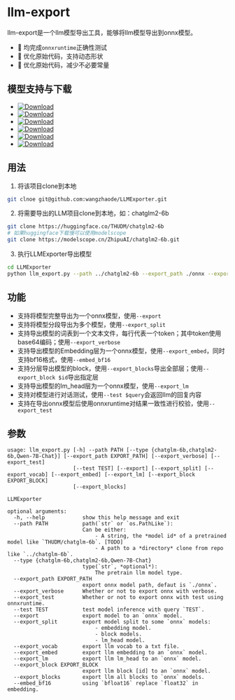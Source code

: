 # llm-export

llm-export是一个llm模型导出工具，能够将llm模型导出到onnx模型。

- 🚀 均完成`onnxruntime`正确性测试
- 🚀 优化原始代码，支持动态形状
- 🚀 优化原始代码，减少不必要常量


## 模型支持与下载
- [![Download][download-chatglm-6b-onnx]][release-chatglm-6b-onnx]
- [![Download][download-chatglm2-6b-onnx]][release-chatglm2-6b-onnx]
- [![Download][download-codegeex2-6b-onnx]][release-codegeex2-6b-onnx]
- [![Download][download-qwen-7b-chat-onnx]][release-qwen-7b-chat-onnx]
- [![Download][download-baichuan2-7b-chat-onnx]][release-baichuan2-7b-chat-onnx]
- [![Download][download-llama2-7b-chat-onnx]][release-llama2-7b-chat-onnx]

[download-chatglm-6b-onnx]: https://img.shields.io/github/downloads/wangzhaode/llm-export/chatglm-6b-onnx/total
[download-chatglm2-6b-onnx]: https://img.shields.io/github/downloads/wangzhaode/llm-export/chatglm2-6b-onnx/total
[download-codegeex2-6b-onnx]: https://img.shields.io/github/downloads/wangzhaode/llm-export/codegeex2-6b-onnx/total
[download-qwen-7b-chat-onnx]: https://img.shields.io/github/downloads/wangzhaode/llm-export/qwen-7b-chat-onnx/total
[download-baichuan2-7b-chat-onnx]: https://img.shields.io/github/downloads/wangzhaode/llm-export/baichuan2-7b-chat-onnx/total
[download-llama2-7b-chat-onnx]: https://img.shields.io/github/downloads/wangzhaode/llm-export/llama2-7b-chat-onnx/total
[release-chatglm-6b-onnx]: https://github.com/wangzhaode/llm-export/releases/tag/chatglm-6b-onnx
[release-chatglm2-6b-onnx]: https://github.com/wangzhaode/llm-export/releases/tag/chatglm2-6b-onnx
[release-codegeex2-6b-onnx]: https://github.com/wangzhaode/llm-export/releases/tag/codegeex2-6b-onnx
[release-qwen-7b-chat-onnx]: https://github.com/wangzhaode/llm-export/releases/tag/qwen-7b-chat-onnx
[release-baichuan2-7b-chat-onnx]: https://github.com/wangzhaode/llm-export/releases/tag/baichuan2-7b-chat-onnx
[release-llama2-7b-chat-onnx]: https://github.com/wangzhaode/llm-export/releases/tag/llama2-7b-chat-onnx

## 用法
1. 将该项目clone到本地
```sh
git clnoe git@github.com:wangzhaode/LLMExporter.git
```
2. 将需要导出的LLM项目clone到本地，如：chatglm2-6b
```sh
git clone https://huggingface.co/THUDM/chatglm2-6b
# 如果huggingface下载慢可以使用modelscope
git clone https://modelscope.cn/ZhipuAI/chatglm2-6b.git
```
3. 执行LLMExporter导出模型
```sh
cd LLMExporter
python llm_export.py --path ../chatglm2-6b --export_path ./onnx --export
```

## 功能
- 支持将模型完整导出为一个onnx模型，使用`--export`
- 支持将模型分段导出为多个模型，使用`--export_split`
- 支持导出模型的词表到一个文本文件，每行代表一个token；其中token使用base64编码；使用`--export_verbose`
- 支持导出模型的Embedding层为一个onnx模型，使用`--export_embed`，同时支持bf16格式，使用`--embed_bf16`
- 支持分层导出模型的block，使用`--export_blocks`导出全部层；使用`--export_block $id`导出指定层
- 支持导出模型的lm_head层为一个onnx模型，使用`--export_lm`
- 支持对模型进行对话测试，使用`--test $query`会返回llm的回复内容
- 支持在导出onnx模型后使用onnxruntime对结果一致性进行校验，使用`--export_test`

## 参数
```
usage: llm_export.py [-h] --path PATH [--type {chatglm-6b,chatglm2-6b,Qwen-7B-Chat}] [--export_path EXPORT_PATH] [--export_verbose] [--export_test]
                     [--test TEST] [--export] [--export_split] [--export_vocab] [--export_embed] [--export_lm] [--export_block EXPORT_BLOCK]
                     [--export_blocks]

LLMExporter

optional arguments:
  -h, --help            show this help message and exit
  --path PATH           path(`str` or `os.PathLike`):
                        Can be either:
                        	- A string, the *model id* of a pretrained model like `THUDM/chatglm-6b`. [TODO]
                        	- A path to a *directory* clone from repo like `../chatglm-6b`.
  --type {chatglm-6b,chatglm2-6b,Qwen-7B-Chat}
                        type(`str`, *optional*):
                        	The pretrain llm model type.
  --export_path EXPORT_PATH
                        export onnx model path, defaut is `./onnx`.
  --export_verbose      Whether or not to export onnx with verbose.
  --export_test         Whether or not to export onnx with test using onnxruntime.
  --test TEST           test model inference with query `TEST`.
  --export              export model to an `onnx` model.
  --export_split        export model split to some `onnx` models:
                        	- embedding model.
                        	- block models.
                        	- lm_head model.
  --export_vocab        export llm vocab to a txt file.
  --export_embed        export llm embedding to an `onnx` model.
  --export_lm           export llm lm_head to an `onnx` model.
  --export_block EXPORT_BLOCK
                        export llm block [id] to an `onnx` model.
  --export_blocks       export llm all blocks to `onnx` models.
  --embed_bf16          using `bfloat16` replace `float32` in embedding.
```
